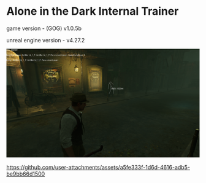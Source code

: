 # Alone in the Dark Internal Trainer

game version - (GOG) v1.0.5b

unreal engine version - v4.27.2

![demo](assets/images/demo.png)

https://github.com/user-attachments/assets/a5fe333f-1d6d-4616-adb5-be9bb66d1500
